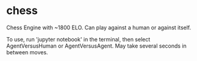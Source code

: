 # chess
Chess Engine with ~1800 ELO. Can play against a human or against itself.

To use, run 'jupyter notebook' in the terminal, then select AgentVersusHuman or AgentVersusAgent. May take several seconds in between moves.
